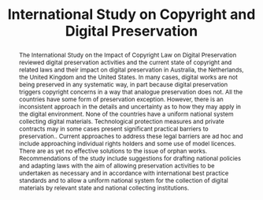 ---
abstract: The International Study on the Impact of Copyright Law on Digital Preservation
  reviewed digital preservation activities and the current state of copyright and
  related laws and their impact on digital preservation in Australia, the Netherlands,
  the United Kingdom and the United States. In many cases, digital works are not being
  preserved in any systematic way, in part because digital preservation triggers copyright
  concerns in a way that analogue preservation does not. All the countries have some
  form of preservation exception. However, there is an inconsistent approach in the
  details and uncertainty as to how they may apply in the digital environment. None
  of the countries have a uniform national system collecting digital materials. Technological
  protection measures and private contracts may in some cases present significant
  practical barriers to preservation.. Current approaches to address these legal barriers
  are ad hoc and include approaching individual rights holders and some use of model
  licences. There are as yet no effective solutions to the issue of orphan works.
  Recommendations of the study include suggestions for drafting national policies
  and adapting laws with the aim of allowing preservation activities to be undertaken
  as necessary and in accordance with international best practice standards and to
  allow a uniform national system for the collection of digital materials by relevant
  state and national collecting institutions.
creators:
- Besek, June M.
- Weston, Christopher D.
- Muir, Adrienne
- Mossink, Wilma
- LeFurgy, William G.
- Fitzgerald, Brian
- Coates, Jessica
date: null
document_url: https://services.phaidra.univie.ac.at/api/object/o:294141/download
grand_parent: iPRES
institutions: []
keywords:
- london
landing_page_url: https://phaidra.univie.ac.at/o:294141
language: eng
layout: publication
license: CC BY-SA 3.0 AT
notes_url: null
parent: iPRES 2008
presentation_url: null
publication_type: paper
size: 40501
source_name: iPRES
title: International Study on Copyright and Digital Preservation
year: 2008
---